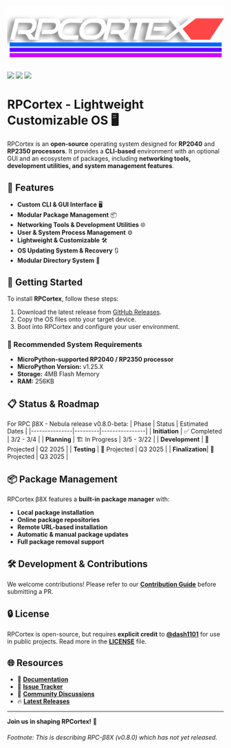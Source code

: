    <a href="https://github.com/dash1101/RPCortex">
     <p align="center">
       <img src="Assets/RPCortex/RPCortex.png" alt="RPCortex Logo">
     </p>
   </a>

   <a href="https://github.com/dash1101/RPCortex"><img src="https://img.shields.io/github/v/release/dash1101/RPCortex?include_prereleases&label=Latest%20Release"></a>
   <a href="https://github.com/dash1101/RPCortex/issues"><img src="https://img.shields.io/github/issues/dash1101/RPCortex"></a>
   <a href="https://github.com/dash1101/RPCortex/blob/main/LICENSE"><img src="https://img.shields.io/badge/license-Custom-orange"></a>

# RPCortex - Lightweight Customizable OS 🖥️

RPCortex is an **open-source** operating system designed for **RP2040** and **RP2350 processors**. It provides a **CLI-based** environment with an optional GUI and an ecosystem of packages, including **networking tools, development utilities, and system management features**.

## 🌟 Features
- **Custom CLI & GUI Interface** 🖥️
- **Modular Package Management** 📦
- **Networking Tools & Development Utilities** 🌐
- **User & System Process Management** ⚙️
- **Lightweight & Customizable** 🛠️
- **OS Updating System & Recovery** 🔃
- **Modular Directory System** 📂

## 🚀 Getting Started
To install **RPCortex**, follow these steps:
1. Download the latest release from [GitHub Releases](https://github.com/dash1101/RPCortex/releases).
2. Copy the OS files onto your target device.
3. Boot into RPCortex and configure your user environment.

### 🔧 Recommended System Requirements
- **MicroPython-supported RP2040 / RP2350 processor**
- **MicroPython Version:** v1.25.X
- **Storage:** 4MB Flash Memory
- **RAM:** 256KB

## 📋 Status & Roadmap
For RPC β8X - Nebula release v0.8.0-beta:
| Phase          | Status  | Estimated Dates |
|---------------|---------|----------------|
| **Initiation**   | ✅ Completed  | 3/2 - 3/4 |
| **Planning**    | 🏗️ In Progress  | 3/5 - 3/22 |
| **Development** | 📅 Projected  | Q2 2025 |
| **Testing**     | 🧪 Projected  | Q3 2025 |
| **Finalization**| 🚀 Projected  | Q3 2025 |

## 📦 Package Management
RPCortex β8X features a **built-in package manager** with:
- **Local package installation**
- **Online package repositories**
- **Remote URL-based installation**
- **Automatic & manual package updates**
- **Full package removal support**

## 🛠️ Development & Contributions
We welcome contributions! Please refer to our **[Contribution Guide](https://github.com/dash1101/RPCortex/blob/main/CONTRIBUTING.md)** before submitting a PR.

## 🔒 License
RPCortex is open-source, but requires **explicit credit** to **[@dash1101](https://github.com/dash1101)** for use in public projects. Read more in the **[LICENSE](https://github.com/dash1101/RPCortex/blob/main/LICENSE)** file.

## 🌐 Resources
- 📖 **[Documentation](https://github.com/dash1101/RPCortex/wiki)**
- 🐛 **[Issue Tracker](https://github.com/dash1101/RPCortex/issues)**
- 💬 **[Community Discussions](https://github.com/dash1101/RPCortex/discussions)**
- 🔥 **[Latest Releases](https://github.com/dash1101/RPCortex/releases)**

---

**Join us in shaping RPCortex!** 🚀
###### Footnote: This is describing RPC-β8X (v0.8.0) which has not yet released.

